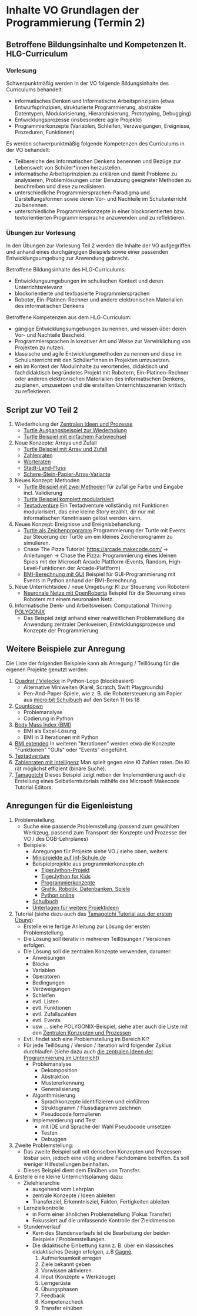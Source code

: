 # Inhalte VO Grundlagen der Programmierung (Termin 2)

## Betroffene Bildungsinhalte und Kompetenzen lt. HLG-Curriculum

### Vorlesung
Schwerpunktmäßig werden in der VO folgende Bildungsinhalte des Curriculums behandelt:

* informatisches Denken und Informatische Arbeitsprinzipien (etwa Entwurfsprinzipien, strukturierte Programmierung, abstrakte Datentypen, Modularisierung, Hierarchisierung, Prototyping, Debugging)
* Entwicklungsprozesse (insbesondere agile Projekte)
* Programmierkonzepte (Variablen, Schleifen, Verzweigungen, Ereignisse, Prozeduren, Funktionen)

Es werden schwerpunktmäßig folgende Kompetenzen des Curriculums in der VO behandelt: 

* Teilbereiche des Informatischen Denkens benennen und Bezüge zur Lebenswelt von Schüler*innen herzustellen.
* informatische Arbeitsprinzipien zu erklären und damit Probleme zu analysieren, Problemlösungen unter Benutzung geeigneter Methoden zu beschreiben und diese zu realisieren.
* unterschiedliche Programmiersprachen-Paradigma und Darstellungsformen sowie deren Vor- und Nachteile im Schulunterricht zu benennen.
* unterschiedliche Programmierkonzepte in einer blockorientierten bzw. textorientierten Programmiersprache anzuwenden und zu reflektieren. 

### Übungen zur Vorlesung
In den Übungen zur Vorlesung Teil 2 werden die Inhalte der VO aufgegriffen und anhand eines durchgängigen Beispiels sowie einer passenden Entwicklungsumgebung zur Anwendung gebracht.

Betroffene Bildungsinhalte des HLG-Curriculums:

* Entwicklungsumgebungen im schulischen Kontext und deren Unterrichtsrelevanz
* blockorientierte und textbasierte Programmiersprachen
* Roboter, Ein-Platinen-Rechner und andere elektronischen Materialien des informatischen Denkens

Betroffene Kompetenzen aus dem HLG-Curriculum:

* gängige Entwicklungsumgebungen zu nennen, und wissen über deren Vor- und Nachteile Bescheid.
* Programmiersprachen in kreativer Art und Weise zur Verwirklichung von Projekten zu nutzen.
* klassische und agile Entwicklungsmethoden zu nennen und diese im Schulunterricht mit den Schüler*innen in Projekten umzusetzen.
* ein im Kontext der Modulinhalte zu verortendes, didaktisch und fachdidaktisch begründetes Projekt mit Robotern, Ein-Platinen-Rechner oder anderen elektronischen Materialien des informatischen Denkens, zu planen, umzusetzen und die erstellten Unterrichtsszenarien kritisch zu reflektieren.

## Script zur VO Teil 2
1. Wiederholung der [Zentralen Ideen und Prozesse](../Didaktik/Zentrale-Ideen.md)
   - [Turtle Ausgangsbeispiel zur Wiederholung](../VO-Teil-1/GrundkonzepteProgrammierung/TurtleBeispiele/vieleck.py)
   - [Turtle Beispiel mit einfachem Farbwechsel](../VO-Teil-1/GrundkonzepteProgrammierung/TurtleBeispiele/vieleckFarben.py)
2. Neue Konzepte: Arrays und Zufall
   - [Turtle Beispiel mit Array und Zufall](../VO-Teil-2/TurtleBeispiele/vieleckFarbenArray.py)
   - [Zahlenraten](../VO-Teil-1/GrundkonzepteProgrammierung/Zahlenraten/README.md)
   - [Worteraten](../VO-Teil-2/Worteraten/)
   - [Stadt-Land-Fluss](../VO-Teil-2/Worteraten/)
   - [Schere-Stein-Papier-Array-Variante](../VO-Teil-1/GrundkonzepteProgrammierung/SchereSteinPapier/SchereSteinPapier.py)
3. Neues Konzept: Methoden
   - [Turtle Beispiel mit zwei Methoden](../VO-Teil-2/TurtleBeispiele/vieleckFarbenArrayZweiMethoden.py) für zufällige Farbe und Eingabe incl. Validierung
   - [Turtle Beispiel komplett modularisiert](../VO-Teil-2/TurtleBeispiele/vieleckFarbenArrayMethoden.py)
   -  [Textadventure](./Textadventure/) Ein Textadventure vollständig mit Funktionen modularisiert, das eine kleine Story erzählt, dir nur mit informatischen Kenntnissen gelöst werden kann.
4. Neues Konzept: Ereignisse und Ereignisbehandlung
   - [Turtle als Zeichenprogramm](../VO-Teil-2/TurtleBeispiele/eventsMitTurtle.py) Programmierung der Turtle mit Events zur Steuerung der Turtle um ein kleines Zeichenprogramm zu simulieren.
   - Chase The Pizza Tutorial: https://arcade.makecode.com/ -> Anleitungen -> Chase the Pizza: Programmierung eines kleinen Spiels mit der Microsoft Arcade Plattform (Events, Random, High-Level-Funktionen der Arcade-Plattform)
   - [BMI-Berechnung mit GUI](../VO-Teil-2/BMI/BmiV7.py) Beispiel für GUI-Programmierung mit Events in Python anhand der BMI-Berechnung.
5. Neue Unterrichtsidee / neue Umgebung: KI zur Steuerung von Robotern
   - [Neuronale Netze mit OpenRoberta](../VO-Teil-2/OpenRobertaNN/) Beispiel für die Steuerung eines Roboters mit einem neuronalen Netz.
6. Informatische Denk- und Arbeitsweisen: Computational Thinking
   [POLYGONIX](../VO-Teil-1/GrundkonzepteProgrammierung/Polygonix/README.md) 
   - Das Beispiel zeigt anhand einer realweltlichen Problemstellung die Anwendung zentraler Denkweisen, Entwicklungsprozesse und Konzepte der Programmierung

## Weitere Beispiele zur Anregung
Die Liste der folgenden Beispiele kann als Anregung / Teillösung für die eigenen Projekte genutzt werden:

1. [Quadrat / Vielecke](../VO-Teil-1/GrundkonzepteProgrammierung/TurtleBeispiele/) in Python-Logo (blockbasiert)
   - Alternative Miniwelten (Karel, Scratch, Swift Playgrounds)
   - Pen-And-Paper-Spiele, wie z. B. die Robotersteuerung am Papier aus [micro:bit Schulbuch](https://microbit.eeducation.at/wiki/Hauptseite) auf den Seiten 11 bis 18
2. [Countdown](../VO-Teil-1/GrundkonzepteProgrammierung/Countdown/)
   - Problemanalyse
   - Codierung in Python
3. [Body Mass Index (BMI)](../VO-Teil-1/GrundkonzepteProgrammierung/BMI/README.md)
   - BMI als Excel-Lösung
   - BMI in 3 Iterationen mit Python
5. [BMI extended](./BMI/) In weiteren "Iterationen" werden etwa die Konzepte "Funktionen" "GUIs" oder "Events" eingeführt.
6. [Textadventure](./Textadventure/)
7. [Zahlenraten mit Intelligenz](./ZahlenratenKI/) Man spielt gegen eine KI Zahlen raten. Die KI rät möglichst effizient (binäre Suche).
8. [Tamagotchi](../VO-Teil-1/GrundkonzepteProgrammierung/Tamagotchi/README.md) Dieses Beispiel zeigt neben der Implementierung auch die Erstellung eines Selbstlerntutorials mithilfe des Microsoft Makecode Tutorial Editors.

## Anregungen für die Eigenleistung
1. Problemstellung:
   - Suche eine passende Problemstellung (passend zum gewählten Werkzeug, passend zum Transport der Konzepte und Prozesse der VO / des DGB-Lehrplanes)
   - Beispiele:
     - Anregungen für Projekte siehe VO / siehe oben, weiters:
     - [Miniprojekte auf Inf-Schule.de](https://www.inf-schule.de/imperative-programmierung/python/projekte)
     - Beispielprojekte aus programmierkonzepte.ch
       - [TigerJython-Projekt](https://www.tigerjython.ch/de/tutorials)
       - [TigerJython for Kids](https://www.tigerjython4kids.ch)
       - [Programmierkonzepte](https://programmierkonzepte.ch)
       - [Grafik, Robotik, Datenbanken, Spiele](https://www.jython.ch)
       - [Python online](https://python-online.ch)
     - [Schulbuch](https://microbit.eeducation.at/wiki/Hauptseite)
     - [Unterlagen für weitere Projektideen](../../../Didaktik/README.md)
2. Tutorial (siehe dazu auch das [Tamagotchi Tutorial aus der ersten Übung](../VO-Teil-1/GrundkonzepteProgrammierung/Tamagotchi/)):
   - Erstelle eine fertige Anleitung zur Lösung der ersten Problemstellung.
   - Die Lösung soll iterativ in mehreren Teillösungen / Versionen erfolgen.
   - Die Lösung soll die zentralen Konzepte verwenden, darunter:
     - Anweisungen
     - Blöcke
     - Variablen
     - Operatoren
     - Bedingungen
     - Verzweigungen
     - Schleifen
     - evtl. Listen
     - evtl. Funktionen
     - evtl. Zufallszahlen
     - evtl. Events
     - usw ... siehe POLYGONIX-Beispiel, siehe aber auch die Liste mit den [Zentralen Konzepten und Prozessen](../Didaktik/Zentrale-Ideen.md)
   - Evtl. findet sich eine Problemstellung im Bereich KI?
   - Für jede Teillösung / Version / Iteration wird folgender Zyklus durchlaufen (siehe dazu auch [die zentralen Ideen der Programmierung im Unterricht](../../../Didaktik/Zentrale-Ideen.md))
     - Problemanalyse
       - Dekomposition
       - Abstraktion
       - Mustererkennung
       - Generalisierung
     - Algorithmisierung
       - Sprachkonzepte identifizieren und einführen
       - Struktogramm / Flussdiagramm zeichnen
       - Pseudocode formulieren
     - Implementierung und Test
       - mit IDE und Sprache der Wahl Pseudocode umsetzen
       - Testen
       - Debuggen
3. Zweite Problemstellung:
   - Das zweite Beispiel soll mit denselben Konzepten und Prozessen lösbar sein, jedoch eine völlig andere Fachdomäne betreffen. Es soll weniger Hilfestellungen beinhalten.
   - Dieses Beispiel dient dem Einüben von Transfer.
4. Erstelle eine kleine Unterrichtsplanung dazu:
   - Zielehierarchie
     - ausgehend vom Lehrplan
     - zentrale Konzepte / Ideen ableiten
     - Transferziel, Erkenntnisziel, Fakten, Fertigkeiten ableiten
   - Lernzielkontrolle 
     - in Form einer ähnlichen Problemstellung (Fokus Transfer)
     - Fokussiert auf die umfassende Kontrolle der Zieldimension
   - Stundenverlauf
     - Kern des Stundenverlaufs ist die Bearbeitung der beiden Beispiele / Problemstellungen.
     - Die didaktische Einbettung kann z. B. über ein klassisches didaktisches Design erfolgen, z.B [Gagné](https://www.niu.edu/citl/resources/guides/instructional-guide/gagnes-nine-events-of-instruction.shtml).
        1. Aufmerksamkeit erregen
        2. Ziele bekannt geben
        3. Vorwissen aktivieren
        4. Input (Konzepte + Werkzeuge)
        5. Lerngerüste
        6. Übungsphasen
        7. Feedback
        8. Kompetenzcheck
        9. Transfer einüben